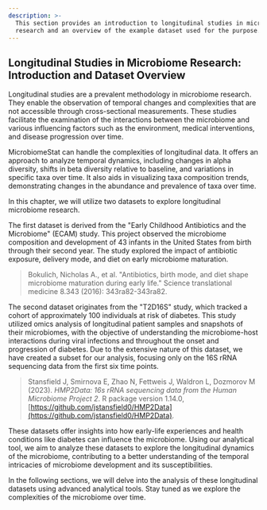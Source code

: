 ```yaml
---
description: >-
  This section provides an introduction to longitudinal studies in microbiome
  research and an overview of the example dataset used for the purpose.
---
```


## Longitudinal Studies in Microbiome Research: Introduction and Dataset Overview

Longitudinal studies are a prevalent methodology in microbiome research. They enable the observation of temporal changes and complexities that are not accessible through cross-sectional measurements. These studies facilitate the examination of the interactions between the microbiome and various influencing factors such as the environment, medical interventions, and disease progression over time.

MicrobiomeStat can handle the complexities of longitudinal data. It offers an approach to analyze temporal dynamics, including changes in alpha diversity, shifts in beta diversity relative to baseline, and variations in specific taxa over time. It also aids in visualizing taxa composition trends, demonstrating changes in the abundance and prevalence of taxa over time.

In this chapter, we will utilize two datasets to explore longitudinal microbiome research.

The first dataset is derived from the "Early Childhood Antibiotics and the Microbiome" (ECAM) study. This project observed the microbiome composition and development of 43 infants in the United States from birth through their second year. The study explored the impact of antibiotic exposure, delivery mode, and diet on early microbiome maturation.

> Bokulich, Nicholas A., et al. "Antibiotics, birth mode, and diet shape microbiome maturation during early life." Science translational medicine 8.343 (2016): 343ra82-343ra82.

The second dataset originates from the "T2D16S" study, which tracked a cohort of approximately 100 individuals at risk of diabetes. This study utilized omics analysis of longitudinal patient samples and snapshots of their microbiomes, with the objective of understanding the microbiome-host interactions during viral infections and throughout the onset and progression of diabetes. Due to the extensive nature of this dataset, we have created a subset for our analysis, focusing only on the 16S rRNA sequencing data from the first six time points.

> Stansfield J, Smirnova E, Zhao N, Fettweis J, Waldron L, Dozmorov M (2023). _HMP2Data: 16s rRNA sequencing data from the Human Microbiome Project 2_. R package version 1.14.0, [https://github.com/jstansfield0/HMP2Data](https://github.com/jstansfield0/HMP2Data).

These datasets offer insights into how early-life experiences and health conditions like diabetes can influence the microbiome. Using our analytical tool, we aim to analyze these datasets to explore the longitudinal dynamics of the microbiome, contributing to a better understanding of the temporal intricacies of microbiome development and its susceptibilities.

In the following sections, we will delve into the analysis of these longitudinal datasets using advanced analytical tools. Stay tuned as we explore the complexities of the microbiome over time.
